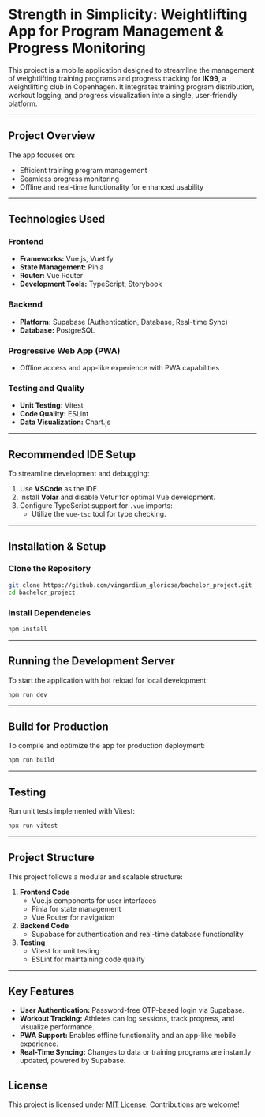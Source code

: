 # **Strength in Simplicity: Weightlifting App for Program Management & Progress Monitoring**

This project is a mobile application designed to streamline the management of weightlifting training programs and progress tracking for **IK99**, a weightlifting club in Copenhagen. It integrates training program distribution, workout logging, and progress visualization into a single, user-friendly platform.

---

## **Project Overview**

The app focuses on:

- Efficient training program management
- Seamless progress monitoring
- Offline and real-time functionality for enhanced usability

---

## **Technologies Used**

### **Frontend**

- **Frameworks:** Vue.js, Vuetify
- **State Management:** Pinia
- **Router:** Vue Router
- **Development Tools:** TypeScript, Storybook

### **Backend**

- **Platform:** Supabase (Authentication, Database, Real-time Sync)
- **Database:** PostgreSQL

### **Progressive Web App (PWA)**

- Offline access and app-like experience with PWA capabilities

### **Testing and Quality**

- **Unit Testing:** Vitest
- **Code Quality:** ESLint
- **Data Visualization:** Chart.js

---

## **Recommended IDE Setup**

To streamline development and debugging:

1. Use **VSCode** as the IDE.
2. Install **Volar** and disable Vetur for optimal Vue development.
3. Configure TypeScript support for `.vue` imports:
   - Utilize the `vue-tsc` tool for type checking.

---

## **Installation & Setup**

### **Clone the Repository**

```bash
git clone https://github.com/vingardium_gloriosa/bachelor_project.git
cd bachelor_project
```

### **Install Dependencies**

```bash
npm install
```

---

## **Running the Development Server**

To start the application with hot reload for local development:

```bash
npm run dev
```

---

## **Build for Production**

To compile and optimize the app for production deployment:

```bash
npm run build
```

---

## **Testing**

Run unit tests implemented with Vitest:

```bash
npx run vitest
```

---

## **Project Structure**

This project follows a modular and scalable structure:

1. **Frontend Code**
   - Vue.js components for user interfaces
   - Pinia for state management
   - Vue Router for navigation
2. **Backend Code**
   - Supabase for authentication and real-time database functionality
3. **Testing**
   - Vitest for unit testing
   - ESLint for maintaining code quality

---

## **Key Features**

- **User Authentication:** Password-free OTP-based login via Supabase.
- **Workout Tracking:** Athletes can log sessions, track progress, and visualize performance.
- **PWA Support:** Enables offline functionality and an app-like mobile experience.
- **Real-Time Syncing:** Changes to data or training programs are instantly updated, powered by Supabase.

## **License**

This project is licensed under [MIT License](LICENSE). Contributions are welcome!
